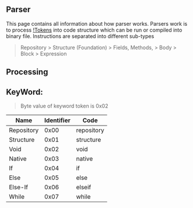 ## Parser
This page contains all information about how parser works.
Parsers work is to process [!Tokens](/TOKENS.md) into code structure which can be run
or compiled into binary file. Instructions are separated into different sub-types

> Repository > Structure (Foundation) > Fields, Methods, > Body > Block > Expression

## Processing

## KeyWord:
> Byte value of keyword token is 0x02

| Name | Identifier | Code |
| ---- | ---------- | ---- |
| Repository | 0x00 | repository |
| Structure | 0x01 | structure |
| Void | 0x02 | void |
| Native | 0x03 | native |
| If | 0x04 | if |
| Else | 0x05 | else |
| Else-If | 0x06 | elseif |
| While | 0x07 | while |